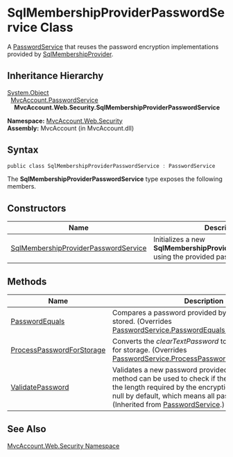 SqlMembershipProviderPasswordService Class
==========================================
A [PasswordService][1] that reuses the password encryption implementations provided by [SqlMembershipProvider][2].


Inheritance Hierarchy
---------------------
[System.Object][3]  
  [MvcAccount.PasswordService][1]  
    **MvcAccount.Web.Security.SqlMembershipProviderPasswordService**  

**Namespace:** [MvcAccount.Web.Security][4]  
**Assembly:** MvcAccount (in MvcAccount.dll)

Syntax
------

```csharp
public class SqlMembershipProviderPasswordService : PasswordService
```

The **SqlMembershipProviderPasswordService** type exposes the following members.


Constructors
------------

Name                                      | Description                                                                                    
----------------------------------------- | ---------------------------------------------------------------------------------------------- 
[SqlMembershipProviderPasswordService][5] | Initializes a new **SqlMembershipProviderPasswordService** using the provided password format. 


Methods
-------

Name                           | Description                                                                                                                                                                                                                                              
------------------------------ | -------------------------------------------------------------------------------------------------------------------------------------------------------------------------------------------------------------------------------------------------------- 
[PasswordEquals][6]            | Compares a password provided by a user to one that is stored. (Overrides [PasswordService.PasswordEquals(String, String)][7].)                                                                                                                           
[ProcessPasswordForStorage][8] | Converts the *clearTextPassword* to one that is suitable for storage. (Overrides [PasswordService.ProcessPasswordForStorage(String)][9].)                                                                                                                
[ValidatePassword][10]         | Validates a new password provided by a user. This method can be used to check if the new password has the length required by the encryption method. Returns null by default, which means all passwords are valid. (Inherited from [PasswordService][1].) 


See Also
--------
[MvcAccount.Web.Security Namespace][4]  

[1]: ../../MvcAccount/PasswordService/README.md
[2]: http://msdn.microsoft.com/en-us/library/89hwy0w9
[3]: http://msdn.microsoft.com/en-us/library/e5kfa45b
[4]: ../README.md
[5]: _ctor.md
[6]: PasswordEquals.md
[7]: ../../MvcAccount/PasswordService/PasswordEquals.md
[8]: ProcessPasswordForStorage.md
[9]: ../../MvcAccount/PasswordService/ProcessPasswordForStorage.md
[10]: ../../MvcAccount/PasswordService/ValidatePassword.md